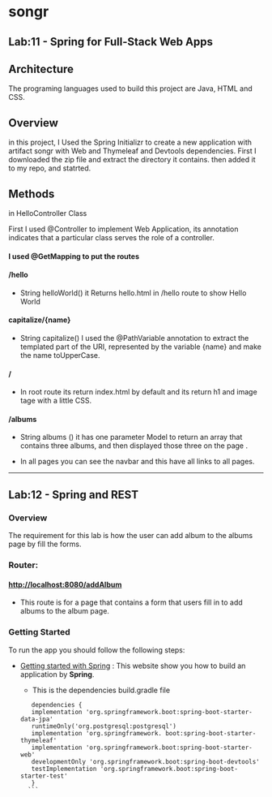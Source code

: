 # songr

## Lab:11 - Spring for Full-Stack Web Apps

## Architecture
The programing languages used to build this project are Java, HTML and CSS.

## Overview
in this project, I Used the Spring Initializr to create a new application with artifact songr with Web and Thymeleaf and Devtools dependencies.
First I downloaded the zip file and extract the directory it contains. then added it to my repo, and statrted.

## Methods

in HelloController Class

First I used @Controller  to implement Web Application, its annotation indicates that a particular class serves the role of a controller.

#### I used @GetMapping to put the routes 

#### /hello

- String helloWorld() it Returns hello.html  in /hello route to show Hello World

#### capitalize/{name}

-  String capitalize() I used the @PathVariable annotation to extract the templated part of the URI, represented by the variable {name} and make the name toUpperCase.

#### /

-  In root route its return index.html by default and its return h1 and image tage with a little CSS.

#### /albums

- String albums () it has one parameter Model to return an array that contains three albums, and then displayed  those three on the page .

- In all pages you can see the navbar and this have all links to all pages.

--------------------------------------------------------------------------------------------------------------

## Lab:12 - Spring and REST

### Overview

The requirement for this lab is how the user can add album to the albums page by fill the forms.

### Router:

#### [http://localhost:8080/addAlbum](http://localhost:8080/albums)

* This route is for a page that contains a form that users fill in to add albums to the album page.

### Getting Started

To run the app you should follow the following steps:

* [Getting started with Spring](https://spring.io/guides/gs/serving-web-content/) : This website show you how to build an application by **Spring**.

    * This is the dependencies build.gradle    file
    ```
       dependencies {
	   implementation 'org.springframework.boot:spring-boot-starter-data-jpa'
	   runtimeOnly('org.postgresql:postgresql')
	   implementation 'org.springframework. boot:spring-boot-starter-thymeleaf'
	   implementation 'org.springframework.boot:spring-boot-starter-web'
	   developmentOnly 'org.springframework.boot:spring-boot-devtools'
	   testImplementation 'org.springframework.boot:spring-boot-starter-test'
       }
      ```


